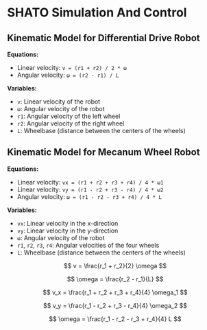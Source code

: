 # SHATO Simulation And Control
## Kinematic Model for Differential Drive Robot

**Equations:**
* Linear velocity: `v = (r1 + r2) / 2 * ω`
* Angular velocity: `ω = (r2 - r1) / L`

**Variables:**
* `v`: Linear velocity of the robot
* `ω`: Angular velocity of the robot
* `r1`: Angular velocity of the left wheel
* `r2`: Angular velocity of the right wheel
* `L`: Wheelbase (distance between the centers of the wheels)

## Kinematic Model for Mecanum Wheel Robot

**Equations:**
* Linear velocity: `vx = (r1 + r2 + r3 + r4) / 4 * ω1`
* Linear velocity: `vy = (r1 - r2 + r3 - r4) / 4 * ω2`
* Angular velocity: `ω = (r1 - r2 - r3 + r4) / 4 * L`

**Variables:**
* `vx`: Linear velocity in the x-direction
* `vy`: Linear velocity in the y-direction
* `ω`: Angular velocity of the robot
* `r1`, `r2`, `r3`, `r4`: Angular velocities of the four wheels
* `L`: Wheelbase (distance between the centers of the wheels)

$$
v = \frac{r_1 + r_2}{2} \omega
$$

$$
\omega = \frac{r_2 - r_1}{L}
$$

$$
v_x = \frac{r_1 + r_2 + r_3 + r_4}{4} \omega_1
$$

$$
v_y = \frac{r_1 - r_2 + r_3 - r_4}{4} \omega_2
$$

$$
\omega = \frac{r_1 - r_2 - r_3 + r_4}{4} L
$$
